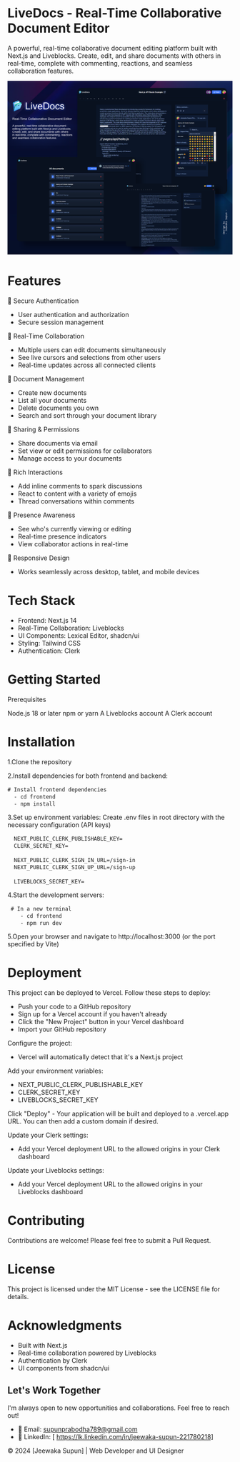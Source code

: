 # LiveDocs - Real-Time Collaborative Document Editor


A powerful, real-time collaborative document editing platform built with Next.js and Liveblocks. Create, edit, and share documents with others in real-time, complete with commenting, reactions, and seamless collaboration features.

![LiveDocs](./screenshots/livedocs.png)

# Features

🔐 Secure Authentication

- User authentication and authorization
- Secure session management


📝 Real-Time Collaboration

- Multiple users can edit documents simultaneously
- See live cursors and selections from other users
- Real-time updates across all connected clients


📑 Document Management

- Create new documents
- List all your documents
- Delete documents you own
- Search and sort through your document library


🤝 Sharing & Permissions

- Share documents via email
- Set view or edit permissions for collaborators
- Manage access to your documents


💬 Rich Interactions

- Add inline comments to spark discussions
- React to content with a variety of emojis
- Thread conversations within comments


👥 Presence Awareness

- See who's currently viewing or editing
- Real-time presence indicators
- View collaborator actions in real-time


📱 Responsive Design

- Works seamlessly across desktop, tablet, and mobile devices

# Tech Stack

- Frontend: Next.js 14
- Real-Time Collaboration: Liveblocks
- UI Components: Lexical Editor, shadcn/ui
- Styling: Tailwind CSS
- Authentication: Clerk

# Getting Started

Prerequisites

Node.js 18 or later
npm or yarn
A Liveblocks account
A Clerk account

# Installation

1.Clone the repository
    
2.Install dependencies for both frontend and backend:

    # Install frontend dependencies
      - cd frontend
      - npm install
      
3.Set up environment variables:
     Create .env files in root directory with the necessary configuration (API keys)
     
      NEXT_PUBLIC_CLERK_PUBLISHABLE_KEY=
      CLERK_SECRET_KEY=

      NEXT_PUBLIC_CLERK_SIGN_IN_URL=/sign-in
      NEXT_PUBLIC_CLERK_SIGN_UP_URL=/sign-up

      LIVEBLOCKS_SECRET_KEY=
     
4.Start the development servers:

     # In a new terminal
        - cd frontend
        - npm run dev

5.Open your browser and navigate to http://localhost:3000 (or the port specified by Vite)

# Deployment

This project can be deployed to Vercel. Follow these steps to deploy:

- Push your code to a GitHub repository
- Sign up for a Vercel account if you haven't already
- Click the "New Project" button in your Vercel dashboard
- Import your GitHub repository
  
Configure the project:

- Vercel will automatically detect that it's a Next.js project
  
Add your environment variables:

- NEXT_PUBLIC_CLERK_PUBLISHABLE_KEY
- CLERK_SECRET_KEY
- LIVEBLOCKS_SECRET_KEY

Click "Deploy" - Your application will be built and deployed to a .vercel.app URL. You can then add a custom domain if desired.
  
Update your Clerk settings:

- Add your Vercel deployment URL to the allowed origins in your Clerk dashboard

Update your Liveblocks settings:

- Add your Vercel deployment URL to the allowed origins in your Liveblocks dashboard

# Contributing

Contributions are welcome! Please feel free to submit a Pull Request.

# License

This project is licensed under the MIT License - see the LICENSE file for details.

# Acknowledgments

- Built with Next.js
- Real-time collaboration powered by Liveblocks
- Authentication by Clerk
- UI components from shadcn/ui

## Let's Work Together

I'm always open to new opportunities and collaborations. Feel free to reach out!

- 📧 Email: supunprabodha789@gmail.com
- 🔗 LinkedIn: [ https://lk.linkedin.com/in/jeewaka-supun-221780218]



© 2024 [Jeewaka Supun] | Web Developer and UI Designer
